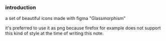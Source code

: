 ### introduction

a set of beautiful icons made with figma "Glassmorphism"

it's preferred to use it as png because firefox for example does not support this kind of style at the time of writing this note.